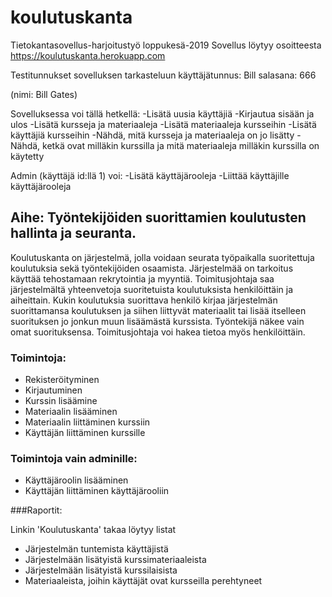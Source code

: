 # koulutuskanta
Tietokantasovellus-harjoitustyö loppukesä-2019 
Sovellus löytyy osoitteesta https://koulutuskanta.herokuapp.com

Testitunnukset sovelluksen tarkasteluun
käyttäjätunnus: Bill 
salasana: 666

(nimi: Bill Gates)

Sovelluksessa voi tällä hetkellä:
-Lisätä uusia käyttäjiä
-Kirjautua sisään ja ulos
-Lisätä kursseja ja materiaaleja
-Lisätä materiaaleja kursseihin
-Lisätä käyttäjiä kursseihin
-Nähdä, mitä kursseja ja materiaaleja on jo lisätty
-Nähdä, ketkä ovat milläkin kurssilla ja mitä materiaaleja milläkin kurssilla on käytetty

Admin (käyttäjä id:llä 1) voi:
-Lisätä käyttäjärooleja
-Liittää käyttäjille käyttäjärooleja

## Aihe: Työntekijöiden suorittamien koulutusten hallinta ja seuranta. 

Koulutuskanta on järjestelmä, jolla voidaan seurata työpaikalla suoritettuja koulutuksia sekä työntekijöiden osaamista. Järjestelmää on tarkoitus käyttää tehostamaan rekrytointia ja myyntiä. Toimitusjohtaja saa järjestelmältä yhteenvetoja suoritetuista koulutuksista henkilöittäin ja aiheittain. Kukin koulutuksia suorittava henkilö kirjaa järjestelmän suorittamansa koulutuksen ja siihen liittyvät materiaalit tai lisää itselleen suorituksen jo jonkun muun lisäämästä kurssista. Työntekijä näkee vain omat suorituksensa. Toimitusjohtaja voi hakea tietoa myös henkilöittäin.

### Toimintoja:
* Rekisteröityminen
* Kirjautuminen
* Kurssin lisäämine
* Materiaalin lisääminen
* Materiaalin liittäminen kurssiin
* Käyttäjän liittäminen kurssille

### Toimintoja vain adminille:
* Käyttäjäroolin lisääminen
* Käyttäjän liittäminen käyttäjärooliin

###Raportit:

Linkin 'Koulutuskanta' takaa löytyy listat
- Järjestelmän tuntemista käyttäjistä
- Järjestelmään lisätyistä kurssimateriaaleista
- Järjestelmään lisätyistä kurssilaisista
- Materiaaleista, joihin käyttäjät ovat kursseilla perehtyneet



